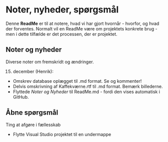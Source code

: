 # Noter, nyheder, spørgsmål
Denne **ReadMe** er til at notere, hvad vi har gjort hvornår - hvorfor, og hvad der forventes.
Normalt vil en ReadMe være om projektets konkrete brug - men i dette tilfælde er det processen, der er projektet.

## Noter og nyheder
Diverse noter om fremskridt og ændringer.

15. december (Henrik): 
* Omskrev database oplægget til .md format. Se og kommenter!
* Delvis omskrivning af Kaffekværne.rtf til .md format. Bemærk billederne.
* Flyttede _Noter og Nyheder_ til ReadMe.md - fordi den vises automatisk i GitHub.

## Åbne spørgsmål
Ting at afgøre i fællesskab

* Flytte Visual Studio projektet til en undermappe
